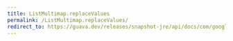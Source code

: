```yaml
---
title: ListMultimap.replaceValues
permalink: /ListMultimap.replaceValues/
redirect_to: https://guava.dev/releases/snapshot-jre/api/docs/com/google/common/collect/ListMultimap.html#replaceValues-K-java.lang.Iterable-
---
```

